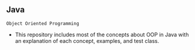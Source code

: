 

  ## Java
  
    Object Oriented Programming 

- This repository includes most of the concepts about OOP in Java with an explanation of each concept, examples, and test class.
